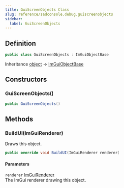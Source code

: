 ```yaml
---
title: GuiScreenObjects Class
slug: reference/sadconsole.debug.guiscreenobjects
sidebar:
  label: GuiScreenObjects
---
```

## Definition

```csharp title="C#"
public class GuiScreenObjects : ImGuiObjectBase
```

Inheritance [object](https://learn.microsoft.com/dotnet/api/system.object/) → [ImGuiObjectBase](../sadconsole.imguisystem.imguiobjectbase/)

## Constructors

### GuiScreenObjects()

```csharp title="C#"
public GuiScreenObjects()
```


## Methods

### BuildUI(ImGuiRenderer)

Draws this object.

```csharp title="C#"
public override void BuildUI(ImGuiRenderer renderer)
```

#### Parameters

`renderer` [ImGuiRenderer](../sadconsole.imguisystem.imguirenderer/)  
The ImGui renderer drawing this object.